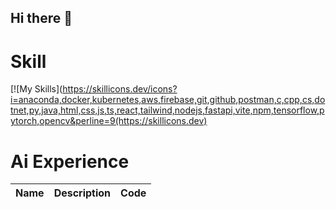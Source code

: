 ## Hi there 👋

# Skill
[![My Skills](https://skillicons.dev/icons?i=anaconda,docker,kubernetes,aws,firebase,git,github,postman,c,cpp,cs,dotnet,py,java,html,css,js,ts,react,tailwind,nodejs,fastapi,vite,npm,tensorflow,pytorch,opencv&perline=9(https://skillicons.dev)

# Ai Experience
|Name            |Description           |Code     |
|----------------|----------------------|---------|

<!--
**parwer/parwer** is a ✨ _special_ ✨ repository because its `README.md` (this file) appears on your GitHub profile.

Here are some ideas to get you started:

- 🔭 I’m currently working on ...
- 🌱 I’m currently learning ...
- 👯 I’m looking to collaborate on ...
- 🤔 I’m looking for help with ...
- 💬 Ask me about ...
- 📫 How to reach me: ...
- 😄 Pronouns: ...
- ⚡ Fun fact: ...
-->
